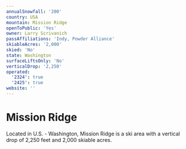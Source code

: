 ```yaml
---
annualSnowfall: '200'
country: USA
mountain: Mission Ridge
openToPublic: 'Yes'
owner: Larry Scrivanich
passAffiliations: 'Indy, Powder Alliance'
skiableAcres: '2,000'
skied: 'No'
state: Washington
surfaceLiftsOnly: 'No'
verticalDrop: '2,250'
operated:
  '2324': true
  '2425': true
website: ''
---
```



# Mission Ridge

Located in U.S. - Washington, Mission Ridge is a ski area with a vertical drop of 2,250 feet and 2,000 skiable acres.
